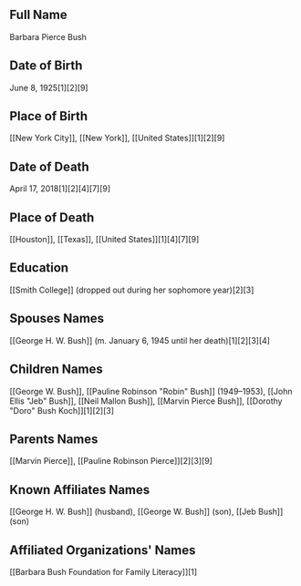 ## Full Name
Barbara Pierce Bush

## Date of Birth
June 8, 1925[1][2][9]

## Place of Birth
[[New York City]], [[New York]], [[United States]][1][2][9]

## Date of Death
April 17, 2018[1][2][4][7][9]

## Place of Death
[[Houston]], [[Texas]], [[United States]][1][4][7][9]

## Education
[[Smith College]] (dropped out during her sophomore year)[2][3]

## Spouses Names
[[George H. W. Bush]] (m. January 6, 1945 until her death)[1][2][3][4]

## Children Names
[[George W. Bush]],
[[Pauline Robinson "Robin" Bush]] (1949–1953),
[[John Ellis "Jeb" Bush]],
[[Neil Mallon Bush]],
[[Marvin Pierce Bush]],
[[Dorothy "Doro" Bush Koch]][1][2][3]

## Parents Names
[[Marvin Pierce]], [[Pauline Robinson Pierce]][2][3][9]

## Known Affiliates Names
[[George H. W. Bush]] (husband),
[[George W. Bush]] (son),
[[Jeb Bush]] (son)

## Affiliated Organizations' Names
[[Barbara Bush Foundation for Family Literacy]][1]

